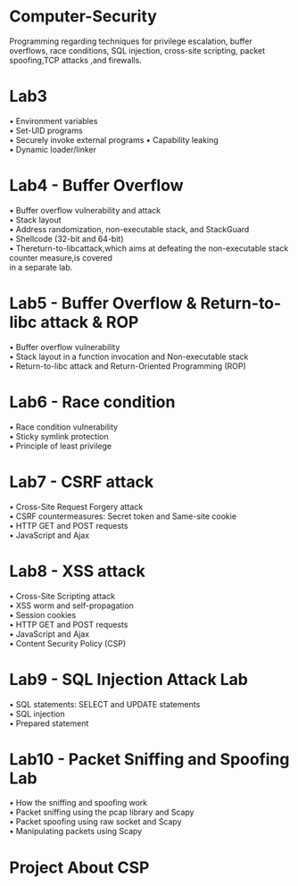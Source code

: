 # Computer-Security
Programming regarding techniques for privilege escalation, buffer overflows, race conditions, SQL injection, cross-site  scripting, packet  spoofing,TCP attacks ,and firewalls.

# Lab3 
• Environment variables  
• Set-UID programs  
• Securely invoke external programs • Capability leaking  
• Dynamic loader/linker  

# Lab4 - Buffer Overflow  
• Buffer overflow vulnerability and attack  
• Stack layout  
• Address randomization, non-executable stack, and StackGuard  
• Shellcode (32-bit and 64-bit)  
• Thereturn-to-libcattack,which aims at defeating the non-executable stack counter measure,is covered  
in a separate lab.
  
# Lab5 - Buffer Overflow & Return-to-libc attack & ROP  
• Buffer overflow vulnerability  
• Stack layout in a function invocation and Non-executable stack   
• Return-to-libc attack and Return-Oriented Programming (ROP)  

# Lab6 - Race condition  
• Race condition vulnerability   
• Sticky symlink protection  
• Principle of least privilege  

# Lab7 - CSRF attack  
• Cross-Site Request Forgery attack  
• CSRF countermeasures: Secret token and Same-site cookie   
• HTTP GET and POST requests  
• JavaScript and Ajax  

# Lab8 - XSS attack    
• Cross-Site Scripting attack  
• XSS worm and self-propagation   
• Session cookies  
• HTTP GET and POST requests   
• JavaScript and Ajax  
• Content Security Policy (CSP)  

# Lab9 - SQL Injection Attack Lab  
• SQL statements: SELECT and UPDATE statements   
• SQL injection  
• Prepared statement  
  
# Lab10 - Packet Sniffing and Spoofing Lab  
• How the sniffing and spoofing work  
• Packet sniffing using the pcap library and Scapy   
• Packet spoofing using raw socket and Scapy  
• Manipulating packets using Scapy  

# Project About CSP 
